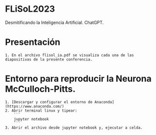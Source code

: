 # FLiSoL2023
Desmitificando la Inteligencia Artificial. ChatGPT.

# Presentación

	1. En el archivo flisol_ia.pdf se visualiza cada una de las diapositivas de la presente conferencia.

# Entorno para reproducir la Neurona McCulloch-Pitts.

	1. [Descargar y configurar el entorno de Anaconda](https://www.anaconda.com/)
	2. Abrir terminal linux y tipear: 
		```
		jupyter notebook
		```
	3. Abrir el archivo desde jupyter notebook y, ejecutar a celda.

